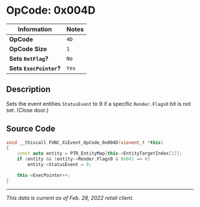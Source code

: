 # OpCode: 0x004D

| Information               | Notes |
|---                        |---    |
| **OpCode**                | `4D`  |
| **OpCode Size**           | `1`   |
| **Sets `RetFlag`?**       | `No`  |
| **Sets `ExecPointer`?**   | `Yes` |

## Description

Sets the event entities `StatusEvent` to 9 if a specific `Render.Flags0` bit is not set. (Close door.)

## Source Code

```cpp
void __thiscall FUNC_XiEvent_OpCode_0x004D(xievent_t *this)
{
    const auto entity = PTR_EntityMap[this->EntityTargetIndex[1]];
    if (entity && (entity->Render.Flags0 & 0x04) == 0)
        entity->StatusEvent = 9;

    this->ExecPointer++;
}
```

---

_This data is current as of Feb. 28, 2022 retail client._